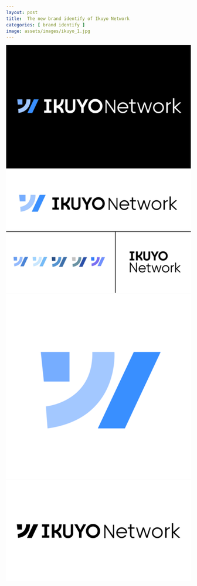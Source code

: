 ```yaml
---
layout: post
title:  The new brand identify of Ikuyo Network
categories: [ brand identify ]
image: assets/images/ikuyo_1.jpg
---
```

![](/assets/images/ikuyo_1.jpg)
![](/assets/images/ikuyo_2.jpg)
![](/assets/images/ikuyo_3.png)
![](/assets/images/ikuyo_4.svg)
